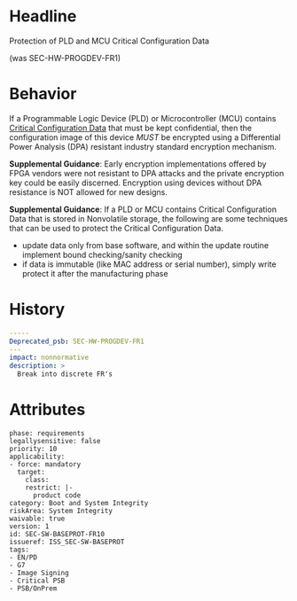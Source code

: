 # Headline 
Protection of PLD and MCU Critical Configuration Data

(was SEC-HW-PROGDEV-FR1)
# Behavior
If a Programmable Logic Device (PLD) or Microcontroller (MCU) contains [Critical Configuration Data](#DEF_CriticalConfigurationData) that must be kept confidential, then the configuration image of this device _MUST_ be encrypted using a Differential Power Analysis (DPA) resistant industry standard encryption mechanism.

**Supplemental Guidance**: Early encryption implementations offered by FPGA vendors were not resistant to DPA attacks and the private encryption key could be easily discerned. Encryption using devices without DPA resistance is NOT allowed for new designs.

**Supplemental Guidance**: If a PLD or MCU contains Critical Configuration Data that is stored in Nonvolatile storage, the following are some techniques that can be used to protect the Critical Configuration Data. 

* update data only from base software, and within the update routine implement bound checking/sanity checking 
* if data is immutable (like MAC address or serial number), simply write protect it after the manufacturing phase


# History

```yaml
-----
Deprecated_psb: SEC-HW-PROGDEV-FR1
---
impact: nonnormative
description: >
  Break into discrete FR's

```

# Attributes

    phase: requirements
    legallysensitive: false
    priority: 10
    applicability:
    - force: mandatory
      target:
        class: 
        restrict: |-
          product code
    category: Boot and System Integrity
    riskArea: System Integrity
    waivable: true
    version: 1
    id: SEC-SW-BASEPROT-FR10
    issueref: ISS_SEC-SW-BASEPROT
    tags:
    - EN/PD
    - G7
    - Image Signing
    - Critical PSB
    - PSB/OnPrem
